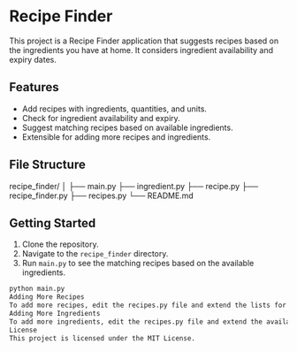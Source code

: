 # Recipe Finder

This project is a Recipe Finder application that suggests recipes based on the ingredients you have at home. It considers ingredient availability and expiry dates.

## Features

- Add recipes with ingredients, quantities, and units.
- Check for ingredient availability and expiry.
- Suggest matching recipes based on available ingredients.
- Extensible for adding more recipes and ingredients.

## File Structure

recipe_finder/
│
├── main.py
├── ingredient.py
├── recipe.py
├── recipe_finder.py
├── recipes.py
└── README.md

## Getting Started

1. Clone the repository.
2. Navigate to the `recipe_finder` directory.
3. Run `main.py` to see the matching recipes based on the available ingredients.

```bash
python main.py
Adding More Recipes
To add more recipes, edit the recipes.py file and extend the lists for each cuisine.
Adding More Ingredients
To add more ingredients, edit the recipes.py file and extend the available_ingredients list.
License
This project is licensed under the MIT License.

